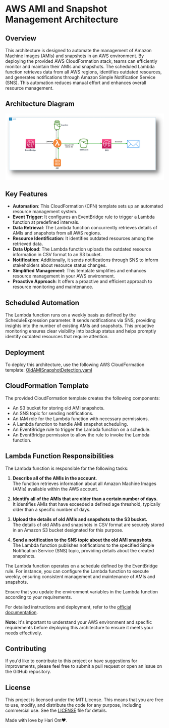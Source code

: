 # AWS AMI and Snapshot Management Architecture

## Overview

This architecture is designed to automate the management of Amazon Machine Images (AMIs) and snapshots in an AWS environment. By deploying the provided AWS CloudFormation stack, teams can efficiently monitor and maintain their AMIs and snapshots. The scheduled Lambda function retrieves data from all AWS regions, identifies outdated resources, and generates notifications through Amazon Simple Notification Service (SNS). This automation reduces manual effort and enhances overall resource management.

## Architecture Diagram

![Architecture](Architecture.png)

## Key Features

- **Automation**: This CloudFormation (CFN) template sets up an automated resource management system.
- **Event Trigger**: It configures an EventBridge rule to trigger a Lambda function at predefined intervals.
- **Data Retrieval**: The Lambda function concurrently retrieves details of AMIs and snapshots from all AWS regions.
- **Resource Identification**: It identifies outdated resources among the retrieved data.
- **Data Upload**: The Lambda function uploads the outdated resource information in CSV format to an S3 bucket.
- **Notification**: Additionally, it sends notifications through SNS to inform stakeholders about resource status changes.
- **Simplified Management**: This template simplifies and enhances resource management in your AWS environment.
- **Proactive Approach**: It offers a proactive and efficient approach to resource monitoring and maintenance.

## Scheduled Automation

The Lambda function runs on a weekly basis as defined by the ScheduleExpression parameter. It sends notifications via SNS, providing insights into the number of existing AMIs and snapshots. This proactive monitoring ensures clear visibility into backup status and helps promptly identify outdated resources that require attention.

## Deployment

To deploy this architecture, use the following AWS CloudFormation template: [OldAMISnapshotDetection.yaml](https://hariom-cfn-code.s3.ap-south-1.amazonaws.com/old-ami-snapshot/OldAMISnapshotDetection.yaml)

## CloudFormation Template

The provided CloudFormation template creates the following components:

- An S3 bucket for storing old AMI snapshots.
- An SNS topic for sending notifications.
- An IAM role for the Lambda function with necessary permissions.
- A Lambda function to handle AMI snapshot scheduling.
- An EventBridge rule to trigger the Lambda function on a schedule.
- An EventBridge permission to allow the rule to invoke the Lambda function.

## Lambda Function Responsibilities

The Lambda function is responsible for the following tasks:

1. **Describe all of the AMIs in the account.**  
   The function retrieves information about all Amazon Machine Images (AMIs) available within the AWS account.

2. **Identify all of the AMIs that are older than a certain number of days.**  
   It identifies AMIs that have exceeded a defined age threshold, typically older than a specific number of days.

3. **Upload the details of old AMIs and snapshots to the S3 bucket.**  
   The details of old AMIs and snapshots in CSV format are securely stored in an Amazon S3 bucket designated for this purpose.

4. **Send a notification to the SNS topic about the old AMI snapshots.**  
   The Lambda function publishes notifications to the specified Simple Notification Service (SNS) topic, providing details about the created snapshots.

The Lambda function operates on a schedule defined by the EventBridge rule. For instance, you can configure the Lambda function to execute weekly, ensuring consistent management and maintenance of AMIs and snapshots.

Ensure that you update the environment variables in the Lambda function according to your requirements.

For detailed instructions and deployment, refer to the [official documentation](https://docs.aws.amazon.com/lambda/latest/dg/welcome.html).

**Note:** It's important to understand your AWS environment and specific requirements before deploying this architecture to ensure it meets your needs effectively.

## Contributing

If you'd like to contribute to this project or have suggestions for improvements, please feel free to submit a pull request or open an issue on the GitHub repository.

## License

This project is licensed under the MIT License. This means that you are free to use, modify, and distribute the code for any purpose, including commercial use. See the [LICENSE](LICENSE) file for details.

Made with love by Hari Om❤️.
